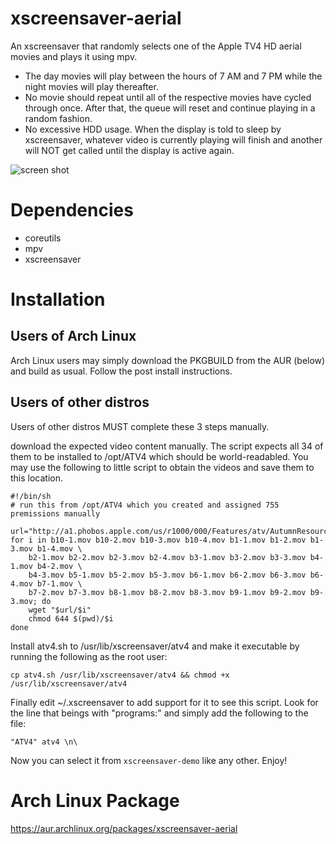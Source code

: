 # xscreensaver-aerial
An xscreensaver that randomly selects one of the Apple TV4 HD aerial movies and plays it using mpv. 
* The day movies will play between the hours of 7 AM and 7 PM while the night movies will play thereafter.
* No movie should repeat until all of the respective movies have cycled through once. After that, the queue will reset and continue playing in a random fashion.
* No excessive HDD usage. When the display is told to sleep by xscreensaver, whatever video is currently playing will finish and another will NOT get called until the display is active again.

![screen shot](http://wpuploads.appadvice.com/wp-content/uploads/2015/10/iMacAppleTVScreensaver.gif)

# Dependencies
* coreutils
* mpv
* xscreensaver

# Installation
## Users of Arch Linux
Arch Linux users may simply download the PKGBUILD from the AUR (below) and build as usual. Follow the post install instructions.

## Users of other distros
Users of other distros MUST complete these 3 steps manually.

download the expected video content manually. The script expects all 34 of them to be installed to /opt/ATV4 which should be world-readabled. You may use the following to little script to obtain the videos and save them to this location.
```
#!/bin/sh
# run this from /opt/ATV4 which you created and assigned 755 premissions manually

url="http://a1.phobos.apple.com/us/r1000/000/Features/atv/AutumnResources/videos"
for i in b10-1.mov b10-2.mov b10-3.mov b10-4.mov b1-1.mov b1-2.mov b1-3.mov b1-4.mov \
	b2-1.mov b2-2.mov b2-3.mov b2-4.mov b3-1.mov b3-2.mov b3-3.mov b4-1.mov b4-2.mov \
	b4-3.mov b5-1.mov b5-2.mov b5-3.mov b6-1.mov b6-2.mov b6-3.mov b6-4.mov b7-1.mov \
	b7-2.mov b7-3.mov b8-1.mov b8-2.mov b8-3.mov b9-1.mov b9-2.mov b9-3.mov; do
	wget "$url/$i"
	chmod 644 $(pwd)/$i
done
```

Install atv4.sh to /usr/lib/xscreensaver/atv4 and make it executable by running the following as the root user:
```
cp atv4.sh /usr/lib/xscreensaver/atv4 && chmod +x /usr/lib/xscreensaver/atv4
```
Finally edit ~/.xscreensaver to add support for it to see this script. Look for the line that beings with "programs:" and simply add the following to the file:
```
"ATV4" atv4 \n\
```

Now you can select it from `xscreensaver-demo` like any other. Enjoy!

# Arch Linux Package
https://aur.archlinux.org/packages/xscreensaver-aerial
